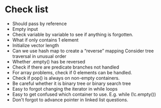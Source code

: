 # Check list

- Should pass by reference
- Empty input
- Check variable by variable to see if anything is forgotten.
- What if only contains 1 element
- Initialize vector length
- Can we use hash map to create a “reverse” mapping
Consider tree traversal in unusual order
- Whether .empty() has be reversed
- Check if there are predicate branches not handled
- For array problems, check if 0 elements can be handled.
- Check if pop() is always on non-empty containers.
- Be careful whether it is binary tree or binary search tree
- Easy to forgot changing the iterator in while loops
- Easy to get confused which container to use. E.g. while (!c.empty())
- Don't forgot to advance pointer in linked list questions.